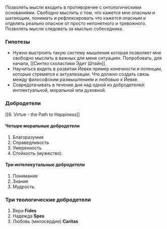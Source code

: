 
Позволять мысли входить в противоречие с онтологическими основаниями.
Свободно мыслить о том, что кажется мне опасным и шатающим, понимать и рефлексировать что кажется опасным и отделять реально опасное от просто непонятного и тревожного.
Позволять мысли следовать за мыслью собеседника.

### Гипотезы
* Нужно выстроить такую систему мышления которая позволяет мне свободно мыслить в важных для меня ситуациях. Попробовать, для начала, [[Синтез схоластики Эдит Штайн]].
* Научиться видеть в развитии Йевки пример конечности и потенции, которые стремятся к актуализации. Что должно создать связь между философским размышлением и любовью к Йевке.
* Совредотачивать в течение дня над одной из добродетелей: интлектуальной, моральной или духовной.

### Добродетели
[[6. Virtue - the Path to Happiness]]
#### Четыре моральные добродетели
1. Благоразумие
2. Справедливость
3. Умеренность
4. Стойкость (мужество).
#### Три интелекутальные добродетели
1. Понимание
2. Знание
3. Мудрость
### Три теологические добродетели
1. Вера **Fides**
2. Надежда **Spes**
3. Любовь (милосердие) **Caritas**